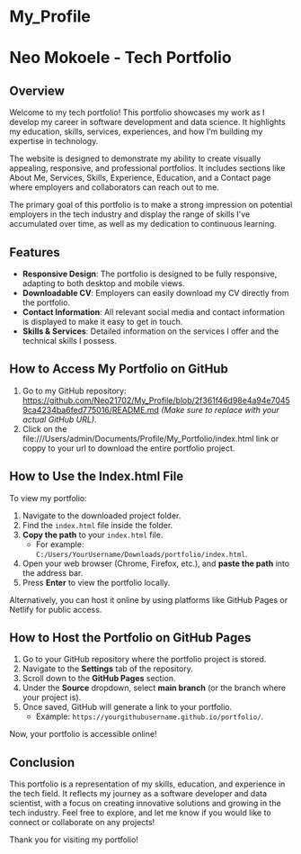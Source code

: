 # My_Profile
# Neo Mokoele - Tech Portfolio

## Overview

Welcome to my tech portfolio! This portfolio showcases my work as I develop my career in software development and data science. It highlights my education, skills, services, experiences, and how I’m building my expertise in technology.

The website is designed to demonstrate my ability to create visually appealing, responsive, and professional portfolios. It includes sections like About Me, Services, Skills, Experience, Education, and a Contact page where employers and collaborators can reach out to me.

The primary goal of this portfolio is to make a strong impression on potential employers in the tech industry and display the range of skills I've accumulated over time, as well as my dedication to continuous learning.

## Features

- **Responsive Design**: The portfolio is designed to be fully responsive, adapting to both desktop and mobile views.
- **Downloadable CV**: Employers can easily download my CV directly from the portfolio.
- **Contact Information**: All relevant social media and contact information is displayed to make it easy to get in touch.
- **Skills & Services**: Detailed information on the services I offer and the technical skills I possess.

## How to Access My Portfolio on GitHub

1. Go to my GitHub repository: https://github.com/Neo21702/My_Profile/blob/2f361f46d98e4a94e70459ca4234ba6fed775016/README.md *(Make sure to replace with your actual GitHub URL)*.
2. Click on the file:///Users/admin/Documents/Profile/My_Portfolio/index.html link or coppy to your url to download the entire portfolio project.

## How to Use the Index.html File

To view my portfolio:

1. Navigate to the downloaded project folder.
2. Find the `index.html` file inside the folder.
3. **Copy the path** to your `index.html` file.
   - For example: `C:/Users/YourUsername/Downloads/portfolio/index.html`.
4. Open your web browser (Chrome, Firefox, etc.), and **paste the path** into the address bar.
5. Press **Enter** to view the portfolio locally.

Alternatively, you can host it online by using platforms like GitHub Pages or Netlify for public access.

## How to Host the Portfolio on GitHub Pages

1. Go to your GitHub repository where the portfolio project is stored.
2. Navigate to the **Settings** tab of the repository.
3. Scroll down to the **GitHub Pages** section.
4. Under the **Source** dropdown, select **main branch** (or the branch where your project is).
5. Once saved, GitHub will generate a link to your portfolio.
   - Example: `https://yourgithubusername.github.io/portfolio/`.

Now, your portfolio is accessible online!

## Conclusion

This portfolio is a representation of my skills, education, and experience in the tech field. It reflects my journey as a software developer and data scientist, with a focus on creating innovative solutions and growing in the tech industry. Feel free to explore, and let me know if you would like to connect or collaborate on any projects!

Thank you for visiting my portfolio!

